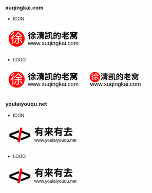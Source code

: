 ### xuqingkai.com

- ICON
<img src="./xuqingkai.com/logo1.svg" height="80" />

- LOGO
<img src="./xuqingkai.com/logo1.svg" height="80" />
<img src="./xuqingkai.com/logo2.svg" height="80" />

### youlaiyouqu.net

- ICON
<img src="./youlaiyouqu.net/logo1.svg" height="80" />

- LOGO
<img src="./youlaiyouqu.net/logo1.svg" height="80" />
